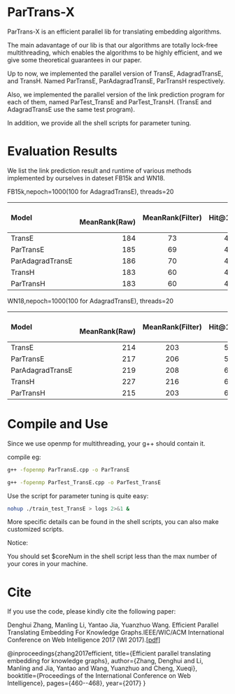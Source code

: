 # ParTrans-X
ParTrans-X is an efficient parallel lib for translating embedding algorithms.

The main adavantage of our lib is that our algorithms are totally lock-free multithreading, which enables the algorithms to be highly efficient, and we give some theoretical guarantees in our paper.

Up to now, we implemented the parallel version of TransE, AdagradTransE, and TransH. Named ParTransE, ParAdagradTransE, ParTransH respectively.

Also, we implemented the parallel version of the link prediction program for each of them, named ParTest_TransE and ParTest_TransH. (TransE and AdagradTransE use the same test program).

In addition, we provide all the shell scripts for parameter tuning.

Evaluation Results
==========

We list the link prediction result and runtime of various methods implemented by ourselves in dateset FB15k and WN18.

FB15k,nepoch=1000(100 for AdagradTransE), threads=20

| Model      |    MeanRank(Raw) |   MeanRank(Filter)   |	Hit@10(Raw)	| Hit@10(Filter)| Time(s)| Speedup Ratio|
| :-------- | --------:| :------: | :------: |:------: |:------: |:------: |
| TransE |    184 | 73 |  44.5 | 60.7| 4658 | -|
| ParTransE |    185 | 69 |  45.3 | 62.3| 496 | 9|
| ParAdagradTransE |    186 | 70 |  44.9 | 61.9| 42 |111|
| TransH  |    183 |  60 |  46.6 | 65.5 | 6066 | -|
| ParTransH  |    183 | 60 |  46.8 |  65.7 | 474 | 13 |

WN18,nepoch=1000(100 for AdagradTransE), threads=20

| Model      |    MeanRank(Raw) |   MeanRank(Filter)   |	Hit@10(Raw)	| Hit@10(Filter)| Time(s)| Speedup Ratio|
| :-------- | --------:| :------: | :------: |:------: |:------: |:------: |
| TransE |    214 | 203 |  58.2 | 65.9| 473 | -|
| ParTransE |    217 | 206 |  55.7 | 63.1| 54 | 9 |
| ParAdagradTransE |    219 | 208 | 67.7 | 76.2| 17 | 28|
| TransH  |    227 |  216 |  66.5 | 75.9 | 637 | -|
| ParTransH  |    215 |  203 |  66.8 | 76.6 | 134 | 4.8 |

Compile and Use
==========

Since we use openmp for multithreading, your g++ should contain it.

compile eg:
```bash
g++ -fopenmp ParTransE.cpp -o ParTransE

g++ -fopenmp ParTest_TransE.cpp -o ParTest_TransE
```
Use the script for parameter tuning is quite easy:
```bash
nohup ./train_test_TransE > logs 2>&1 &
```
More specific details can be found in the shell scripts, you can also make customized scripts.

Notice:

You should set $coreNum in the shell script less than the max number of your cores in your machine.

Cite
==========

If you use the code, please kindly cite the following paper:

Denghui Zhang, Manling Li, Yantao Jia, Yuanzhuo Wang. Efficient Parallel Translating Embedding For Knowledge Graphs.IEEE/WIC/ACM International Conference on Web Intelligence 2017 (WI 2017).[[pdf]](http://zhangdenghui.tech/docs/ParTransX.pdf)

@inproceedings{zhang2017efficient,
  title={Efficient parallel translating embedding for knowledge graphs},
  author={Zhang, Denghui and Li, Manling and Jia, Yantao and Wang, Yuanzhuo and Cheng, Xueqi},
  booktitle={Proceedings of the International Conference on Web Intelligence},
  pages={460--468},
  year={2017}
}
